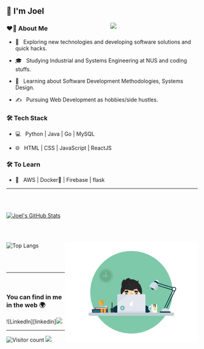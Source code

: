 <h2> 👋 I'm Joel </h2>

<img align='right' src="https://media.giphy.com/media/M9gbBd9nbDrOTu1Mqx/giphy.gif" width="230">

<h3> ❤️‍🔥 About Me </h3>



- 🤔 &nbsp; Exploring new technologies and developing software solutions and quick hacks.

- 🎓 &nbsp; Studying Industrial and Systems Engineering at NUS and coding stuffs.

- 🌱 &nbsp; Learning about Software Development Methodologies, Systems Design.

- ✍️ &nbsp; Pursuing Web Development as hobbies/side hustles.



<h3>🛠 Tech Stack</h3>



- 💻 &nbsp; Python | Java | Go | MySQL

- 🌐 &nbsp; HTML | CSS | JavaScript | ReactJS

<!--

- 🛢 &nbsp; MySQL | MongoDB

- 🔧 &nbsp; Git | Markdown | Selenium | Tidyverse

- 🖥 &nbsp; Lightroom | Canva | Figma

-->



<h3>🛠 To Learn</h3>

- 🔧 &nbsp; AWS | Docker🐳 | Firebase | flask

<hr>



<br/><br/>

[![Joel's GitHub Stats](https://github-readme-stats.vercel.app/api?username=aerodromic&show_icons=true)](https://github.com/aerodromic)

<br/><br/>

<img src="https://github.com/nirala69/nirala69/blob/master/70804f7e25b11f29db904f2fa7b4cd9d.gif" width="350" align='right'>

![Top Langs](https://github-readme-stats.vercel.app/api/top-langs/?username=aerodromic&show_icons=true)

<br><br>

<hr>

<br>

<h3>You can find in me in the web 🌍</h3>
![LinkedIn][linkedin]<img src="http://img.shields.io/badge/-LinkedIn-0077B5?style=flat&logo=linkedIn&logoColor=white">

<br/>

<hr>

![Visitor count](https://visitor-badge.laobi.icu/badge?page_id=aerodromic.aerodromic)   <img src="https://media.giphy.com/media/dxn6fRlTIShoeBr69N/giphy.gif" width="30">

[website]: https://aerodromic.github.io/
[linkedin]: https://www.linkedin.com/in/joello/
[mail]: joello@u.nus.edu
[instagram]: https://www.instagram.com/jouste_/
